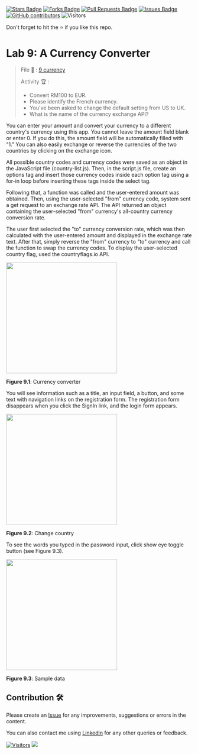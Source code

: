 <a href="https://github.com/drshahizan/learn-php/stargazers"><img src="https://img.shields.io/github/stars/drshahizan/learn-php" alt="Stars Badge"/></a>
<a href="https://github.com/drshahizan/learn-php/network/members"><img src="https://img.shields.io/github/forks/drshahizan/learn-php" alt="Forks Badge"/></a>
<a href="https://github.com/drshahizan/learn-php/pulls"><img src="https://img.shields.io/github/issues-pr/drshahizan/learn-php" alt="Pull Requests Badge"/></a>
<a href="https://github.com/drshahizan/learn-php/issues"><img src="https://img.shields.io/github/issues/drshahizan/learn-php" alt="Issues Badge"/></a>
<a href="https://github.com/drshahizan/learn-php/graphs/contributors"><img alt="GitHub contributors" src="https://img.shields.io/github/contributors/drshahizan/learn-php?color=2b9348"></a>
![Visitors](https://api.visitorbadge.io/api/visitors?path=https%3A%2F%2Fgithub.com%2Fdrshahizan%2Flearn-php&labelColor=%23d9e3f0&countColor=%23697689&style=flat)

Don't forget to hit the :star: if you like this repo.

# Lab 9: A Currency Converter

> File 📁 : [9 currency](./download/9%20currency)
> 
> Activity 🏆 :
> - Convert RM100 to EUR.
> - Please identify the French currency.
> - You've been asked to change the default setting from US to UK.
> - What is the name of the currency exchange API?

You can enter your amount and convert your currency to a different country's currency using this app. You cannot leave the amount field blank or enter 0. If you do this, the amount field will be automatically filled with "1." You can also easily exchange or reverse the currencies of the two countries by clicking on the exchange icon.

All possible country codes and currency codes were saved as an object in the JavaScript file (country-list.js). Then, in the script.js file, create an options tag and insert those currency codes inside each option tag using a for-in loop before inserting these tags inside the select tag.

Following that, a function was called and the user-entered amount was obtained. Then, using the user-selected "from" currency code, system sent a get request to an exchange rate API. The API returned an object containing the user-selected "from" currency's all-country currency conversion rate.

The user first selected the "to" currency conversion rate, which was then calculated with the user-entered amount and displayed in the exchange rate text. After that, simply reverse the "from" currency to "to" currency and call the function to swap the currency codes. To display the user-selected country flag, used the countryflags.io API.

<img src="./download/L9adv-a.png" width="300" />

**Figure 9.1**: Currency converter

You will see information such as a title, an input field, a button, and some text with navigation links on the registration form. The registration form disappears when you click the SignIn link, and the login form appears.

<img src="./download/L9adv-b.png" width="300" />

**Figure 9.2**: Change country

To see the words you typed in the password input, click show eye toggle button (see Figure 9.3).

<img src="./download/L9adv-c.png" width="300" />

**Figure 9.3**: Sample data

## Contribution 🛠️
Please create an [Issue](https://github.com/drshahizan/learn-php/issues) for any improvements, suggestions or errors in the content.

You can also contact me using [Linkedin](https://www.linkedin.com/in/drshahizan/) for any other queries or feedback.

[![Visitors](https://api.visitorbadge.io/api/visitors?path=https%3A%2F%2Fgithub.com%2Fdrshahizan&labelColor=%23697689&countColor=%23555555&style=plastic)](https://visitorbadge.io/status?path=https%3A%2F%2Fgithub.com%2Fdrshahizan)
![](https://hit.yhype.me/github/profile?user_id=81284918)

